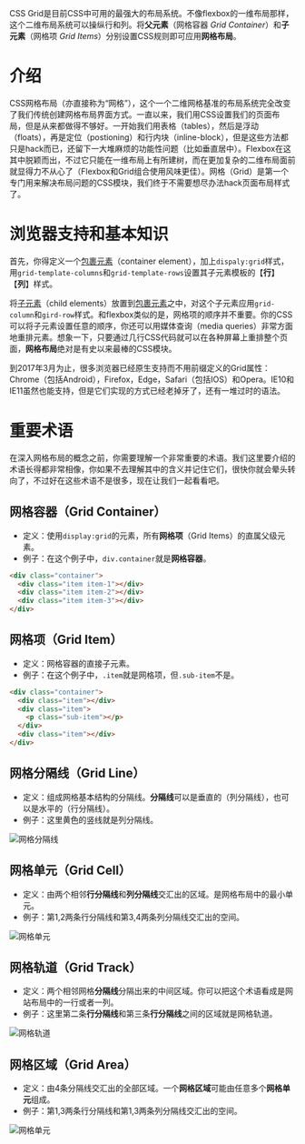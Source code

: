CSS Grid是目前CSS中可用的最强大的布局系统。不像flexbox的一维布局那样，这个二维布局系统可以操纵行和列。将**父元素**（网格容器 *Grid Container*）和**子元素**（网格项 *Grid Items*）分别设置CSS规则即可应用**网格布局**。

# 介绍
CSS网格布局（亦直接称为“网格”），这个一个二维网格基准的布局系统完全改变了我们传统创建网格布局界面方式。一直以来，我们用CSS设置我们的页面布局，但是从来都做得不够好。一开始我们用表格（tables），然后是浮动（floats），再是定位（postioning）和行内块（inline-block），但是这些方法都只是hack而已，还留下一大堆麻烦的功能性问题（比如垂直居中）。Flexbox在这其中脱颖而出，不过它只能在一维布局上有所建树，而在更加复杂的二维布局面前就显得力不从心了（Flexbox和Grid组合使用风味更佳）。网格（Grid）是第一个专门用来解决布局问题的CSS模块，我们终于不需要想尽办法hack页面布局样式了。

# 浏览器支持和基本知识
首先，你得定义一个<u>包裹元素</u>（container element），加上`dispaly:grid`样式，用`grid-template-columns`和`grid-template-rows`设置其子元素模板的【**行**】 【**列**】样式。

将<u>子元素</u>（child elements）放置到<u>包裹元素</u>之中，对这个子元素应用`grid-column`和`gird-row`样式。和flexbox类似的是，网格项的顺序并不重要。你的CSS可以将子元素设置任意的顺序，你还可以用媒体查询（media queries）非常方面地重排元素。想象一下，只要通过几行CSS代码就可以在各种屏幕上重排整个页面，**网格布局**绝对是有史以来最棒的CSS模块。

到2017年3月为止，很多浏览器已经原生支持而不用前缀定义的Grid属性：Chrome（包括Android），Firefox，Edge，Safari（包括IOS）和Opera。IE10和IE11虽然也能支持，但是它们实现的方式已经老掉牙了，还有一堆过时的语法。

# 重要术语
在深入网格布局的概念之前，你需要理解一个非常重要的术语。我们这里要介绍的术语长得都非常相像，你如果不去理解其中的含义并记住它们，很快你就会晕头转向了，不过好在这些术语不是很多，现在让我们一起看看吧。

## 网格容器（Grid Container）

- 定义：使用`display:grid`的元素，所有**网格项**（Grid Items）的直属父级元素。
- 例子：在这个例子中，`div.container`就是**网格容器**。
```html
<div class="container">
  <div class="item item-1"></div>
  <div class="item item-2"></div>
  <div class="item item-3"></div>
</div>
```
## 网格项（Grid Item）

- 定义：网格容器的直接子元素。
- 例子：在这个例子中，`.item`就是网格项，但`.sub-item`不是。
```html
<div class="container">
  <div class="item"></div> 
  <div class="item">
  	<p class="sub-item"></p>
  </div>
  <div class="item"></div>
</div>
```
## 网格分隔线（Grid Line）
- 定义：组成网格基本结构的分隔线。**分隔线**可以是垂直的（列分隔线），也可以是水平的（行分隔线）。
- 例子：这里黄色的竖线就是列分隔线。

![网格分隔线](https://cdn.css-tricks.com/wp-content/uploads/2016/03/grid-line.png)

## 网格单元（Grid Cell）

- 定义：由两个相邻**行分隔线**和**列分隔线**交汇出的区域。是网格布局中的最小单元。
- 例子：第1,2两条行分隔线和第3,4两条列分隔线交汇出的空间。

![网格单元](https://cdn.css-tricks.com/wp-content/uploads/2016/03/grid-cell.png)

## 网格轨道（Grid Track）
- 定义：两个相邻网格**分隔线**分隔出来的中间区域。你可以把这个术语看成是网站布局中的一行或者一列。
- 例子：这里第二条**行分隔线**和第三条**行分隔线**之间的区域就是网格轨道。

![网格轨道](https://cdn.css-tricks.com/wp-content/uploads/2016/03/grid-track.png)

## 网格区域（Grid Area）

- 定义：由4条分隔线交汇出的全部区域。一个**网格区域**可能由任意多个**网格单元**组成。
- 例子：第1,3两条行分隔线和第1,3两条列分隔线交汇出的空间。

![网格单元](https://cdn.css-tricks.com/wp-content/uploads/2016/03/grid-area.png)